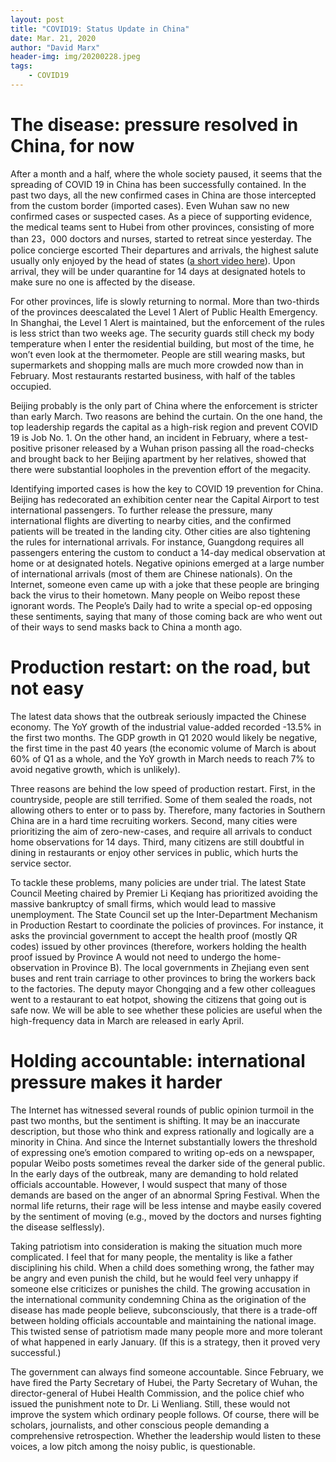 ```yaml
---
layout: post
title: "COVID19: Status Update in China"
date: Mar. 21, 2020
author: "David Marx"
header-img: img/20200228.jpeg
tags:
    - COVID19
---
```


# The disease: pressure resolved in China, for now

After a month and a half, where the whole society paused, it seems that the spreading of COVID 19 in China has been successfully contained. In the past two days, all the new confirmed cases in China are those intercepted from the custom border (imported cases). Even Wuhan saw no new confirmed cases or suspected cases. As a piece of supporting evidence, the medical teams sent to Hubei from other provinces, consisting of more than 23，000 doctors and nurses, started to retreat since yesterday. The police concierge escorted Their departures and arrivals, the highest salute usually only enjoyed by the head of states ([a short video here](https://mp.weixin.qq.com/s/VAd-03HZHS-e0HyYEdTDGg)). Upon arrival, they will be under quarantine for 14 days at designated hotels to make sure no one is affected by the disease.

For other provinces, life is slowly returning to normal. More than two-thirds of the provinces deescalated the Level 1 Alert of Public Health Emergency. In Shanghai, the Level 1 Alert is maintained, but the enforcement of the rules is less strict than two weeks age. The security guards still check my body temperature when I enter the residential building, but most of the time, he won’t even look at the thermometer. People are still wearing masks, but supermarkets and shopping malls are much more crowded now than in February. Most restaurants restarted business, with half of the tables occupied.

Beijing probably is the only part of China where the enforcement is stricter than early March. Two reasons are behind the curtain. On the one hand, the top leadership regards the capital as a high-risk region and prevent COVID 19 is Job No. 1. On the other hand, an incident in February, where a test-positive prisoner released by a Wuhan prison passing all the road-checks and brought back to her Beijing apartment by her relatives, showed that there were substantial loopholes in the prevention effort of the megacity.

Identifying imported cases is how the key to COVID 19 prevention for China. Beijing has redecorated an exhibition center near the Capital Airport to test international passengers. To further release the pressure, many international flights are diverting to nearby cities, and the confirmed patients will be treated in the landing city. Other cities are also tightening the rules for international arrivals. For instance, Guangdong requires all passengers entering the custom to conduct a 14-day medical observation at home or at designated hotels. Negative opinions emerged at a large number of international arrivals (most of them are Chinese nationals). On the Internet, someone even came up with a joke that these people are bringing back the virus to their hometown. Many people on Weibo repost these ignorant words. The People’s Daily had to write a special op-ed opposing these sentiments, saying that many of those coming back are who went out of their ways to send masks back to China a month ago.

# Production restart: on the road, but not easy

The latest data shows that the outbreak seriously impacted the Chinese economy. The YoY growth of the industrial value-added recorded -13.5% in the first two months. The GDP growth in Q1 2020 would likely be negative, the first time in the past 40 years (the economic volume of March is about 60% of Q1 as a whole, and the YoY growth in March needs to reach 7% to avoid negative growth, which is unlikely).

Three reasons are behind the low speed of production restart. First, in the countryside, people are still terrified. Some of them sealed the roads, not allowing others to enter or to pass by. Therefore, many factories in Southern China are in a hard time recruiting workers. Second, many cities were prioritizing the aim of zero-new-cases, and require all arrivals to conduct home observations for 14 days. Third, many citizens are still doubtful in dining in restaurants or enjoy other services in public, which hurts the service sector.

To tackle these problems, many policies are under trial. The latest State Council Meeting chaired by Premier Li Keqiang has prioritized avoiding the massive bankruptcy of small firms, which would lead to massive unemployment. The State Council set up the Inter-Department Mechanism in Production Restart to coordinate the policies of provinces. For instance, it asks the provincial government to accept the health proof (mostly QR codes) issued by other provinces (therefore, workers holding the health proof issued by Province A would not need to undergo the home-observation in Province B). The local governments in Zhejiang even sent buses and rent train carriage to other provinces to bring the workers back to the factories. The deputy mayor Chongqing and a few other colleagues went to a restaurant to eat hotpot, showing the citizens that going out is safe now. We will be able to see whether these policies are useful when the high-frequency data in March are released in early April.

# Holding accountable: international pressure makes it harder

The Internet has witnessed several rounds of public opinion turmoil in the past two months, but the sentiment is shifting. It may be an inaccurate description, but those who think and express rationally and logically are a minority in China. And since the Internet substantially lowers the threshold of expressing one’s emotion compared to writing op-eds on a newspaper, popular Weibo posts sometimes reveal the darker side of the general public. In the early days of the outbreak, many are demanding to hold related officials accountable. However, I would suspect that many of those demands are based on the anger of an abnormal Spring Festival. When the normal life returns, their rage will be less intense and maybe easily covered by the sentiment of moving (e.g., moved by the doctors and nurses fighting the disease selflessly).

Taking patriotism into consideration is making the situation much more complicated. I feel that for many people, the mentality is like a father disciplining his child. When a child does something wrong, the father may be angry and even punish the child, but he would feel very unhappy if someone else criticizes or punishes the child. The growing accusation in the international community condemning China as the origination of the disease has made people believe, subconsciously, that there is a trade-off between holding officials accountable and maintaining the national image. This twisted sense of patriotism made many people more and more tolerant of what happened in early January. (If this is a strategy, then it proved very successful.)

The government can always find someone accountable. Since February, we have fired the Party Secretary of Hubei, the Party Secretary of Wuhan, the director-general of Hubei Health Commission, and the police chief who issued the punishment note to Dr. Li Wenliang. Still, these would not improve the system which ordinary people follows. Of course, there will be scholars, journalists, and other conscious people demanding a comprehensive retrospection. Whether the leadership would listen to these voices, a low pitch among the noisy public, is questionable.
